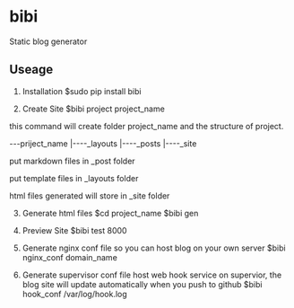 # bibi
Static blog generator

## Useage

1. Installation
    $sudo pip install bibi

2. Create Site
    $bibi project project_name

this command will create folder project_name and the structure of project.

---priject_name
 |----_layouts
 |----_posts
 |----_site
 
 put markdown files in _post folder
 
 put template files in _layouts folder
 
 html files generated will store in _site folder
 
3. Generate html files
    $cd project_name
    $bibi gen

4. Preview Site
    $bibi test 8000

5. Generate nginx conf file
  so you can host blog on your own server
    $bibi nginx_conf domain_name

6. Generate supervisor conf file
  host web hook service on supervior, the blog site will update automatically when you push to github
    $bibi hook_conf /var/log/hook.log


